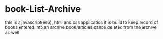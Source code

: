 # book-List-Archive

this is a javascript(es6), html and css application
it is build to keep record of books entered into an archive
book/articles canbe deleted from the archive as well
